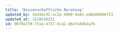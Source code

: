```yaml
---
title: 'Wissenschaftliche Beratung'
updated_by: 34d4dc92-ec1a-4900-9a81-ed8dd8606f23
updated_at: 1610636251
id: 9070a730-751a-4737-bca2-d6e7e4063a7b
---
```

